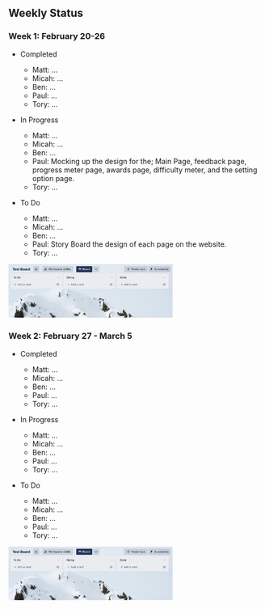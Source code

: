 ## Weekly Status ##

### Week 1: February 20-26 ###

* Completed
  * Matt: ...
  * Micah: ...
  * Ben: ...
  * Paul: ...
  * Tory: ...  

* In Progress
  * Matt: ...
  * Micah: ...
  * Ben: ...
  * Paul: Mocking up the design for the; Main Page, feedback page, progress meter page, awards page, difficulty meter, and the setting           option page. 
  * Tory: ...  

* To Do
  * Matt: ...
  * Micah: ...
  * Ben: ...
  * Paul: Story Board the design of each page on the website. 
  * Tory: ...

<img src="images/weekly_status/example.png" alt="Placeholder Image" width=325px>

### Week 2: February 27 - March 5 ###

* Completed
  * Matt: ...
  * Micah: ...
  * Ben: ...
  * Paul: ...
  * Tory: ...  

* In Progress
  * Matt: ...
  * Micah: ...
  * Ben: ...
  * Paul: ...
  * Tory: ...  

* To Do
  * Matt: ...
  * Micah: ...
  * Ben: ...
  * Paul: ...
  * Tory: ...

<img src="images/weekly_status/example.png" alt="Placeholder Image" width=325px>
